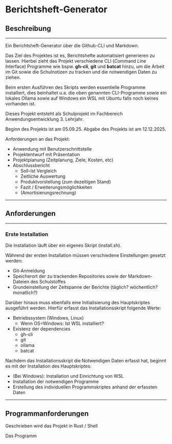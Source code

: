 # Berichtsheft-Generator

## Beschreibung

---

Ein Berichtsheft-Generator über die Github-CLI und Markdown.

Das Ziel des Projektes ist es, Berichtshefte automatisiert generieren zu lassen. Hierbei zieht das Projekt
verschiedene CLI (*C*ommand *L*ine *I*nterface) Programme wie bspw. **gh-cli**, **git** und **batcat** hinzu,
um die Arbeit im Git sowie die Schulnotizen zu tracken und die notwendigen Daten zu ziehen.

Beim ersten Ausführen des Skripts werden essentielle Programme installiert, dies beinhaltet u.a. die oben genannten
CLI-Programme sowie ein lokales Ollama sowie auf Windows ein WSL mit Ubuntu falls noch keines vorhanden ist.

Dieses Projekt entsteht als Schulprojekt im Fachbereich Anwendungsentwicklung 3. Lehrjahr.

Beginn des Projekts ist am 05.09.25. Abgabe des Projekts ist am 12.12.2025.

Anforderungen an das Projekt:

- Anwendung mit Benutzerschnittstelle
- Projektentwurf mit Präsentation
- Projektplanung (Zeitplanung, Ziele, Kosten, etc)
- Abschlussbericht
  - Soll-Ist Vergleich
  - Zeitliche Auswertung
  - Produktvorstellung (zum dezeitigen Stand)
  - Fazit / Erweiterungsmöglichkeiten
  - (Amortisierungsrechnung)

---

## Anforderungen

---

### Erste Installation

Die Installation läuft über ein eigenes Skript (install.sh).

Während der ersten Installation müssen verschiedene Einstellungen gesetzt werden:

- Git-Anmeldung
- Speicherort der zu trackenden Repositories sowie der Markdown-Dateien des Schulstoffes
- Grundeinstellung der Zeitspanne der Berichte (täglich? wöchentlich? monatlich?)

Darüber hinaus muss ebenfalls eine Initialisierung des Hauptskriptes ausgeführt werden.
Hierfür erfasst das Installationsskript folgende Werte:

- Betriebssystem (Windows, Linux)
  - Wenn OS=Windows: Ist WSL installiert?
- Existenz der dependencies
  - gh-cli
  - git
  - ollama
  - batcat

Nachdem das Installationsskript die Notwendigen Daten erfasst hat, beginnt es mit der
Installation des Hauptskriptes:

- (Bei Windows): Installation und Einrichtung von WSL
- Installation der notwendigen Programme
- Erstellung des individuellen Programmskriptes anhand der erfassten Daten

---

## Programmanforderungen

Geschrieben wird das Projekt in Rust / Shell

Das Programm
